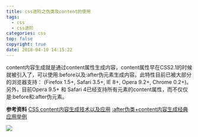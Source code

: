 ```yaml
---
title: css进阶之伪类及content的使用
tags:
  - css
  - css进阶
categories: css
top: false
copyright: true
date: 2018-04-10 14:15:22
---
```

content内容生成就是通过content属性生成内容，content属性早在CSS2.1的时候就被引入了，可以使用:before以及:after伪元素生成内容。此特性目前已被大部分的浏览器支持： (Firefox 1.5+, Safari 3.5+, IE 8+, Opera 9.2+, Chrome 0.2+)。另外，目前Opera 9.5+ 和 Safari 4已经支持所有元素的content属性，而不仅仅是:before和:after伪元素。
<!--more-->

**参考资料**
[CSS content内容生成技术以及应用](http://www.zhangxinxu.com/wordpress/2010/04/css-content%E5%86%85%E5%AE%B9%E7%94%9F%E6%88%90%E6%8A%80%E6%9C%AF%E4%BB%A5%E5%8F%8A%E5%BA%94%E7%94%A8/)
[:after伪类+content内容生成经典应用举例](http://www.zhangxinxu.com/wordpress/2010/09/after%E4%BC%AA%E7%B1%BBcontent%E5%86%85%E5%AE%B9%E7%94%9F%E6%88%90%E5%B8%B8%E8%A7%81%E5%BA%94%E7%94%A8%E4%B8%BE%E4%BE%8B/)


![](http://oankigr4l.bkt.clouddn.com/wexin.png)
